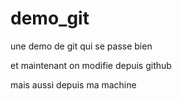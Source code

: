 # demo_git
une demo de git qui se passe bien

et maintenant on modifie depuis github

mais aussi depuis ma machine